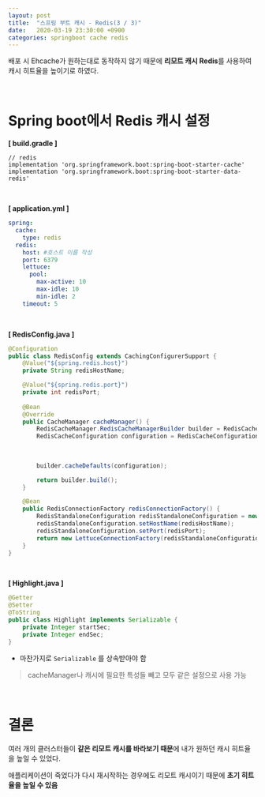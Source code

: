 ```yaml
---
layout: post
title:  "스프링 부트 캐시 - Redis(3 / 3)"
date:   2020-03-19 23:30:00 +0900
categories: springboot cache redis  
---
```


배포 시 Ehcache가 원하는대로 동작하지 않기 때문에 **리모트 캐시 Redis**를 사용하여 캐시 히트율을 높이기로 하였다.

<br/>

# Spring boot에서 Redis 캐시 설정

**[ build.gradle ]**

```
// redis
implementation 'org.springframework.boot:spring-boot-starter-cache'
implementation 'org.springframework.boot:spring-boot-starter-data-redis'
```

<br>

**[ application.yml ]**

```yaml
spring:
  cache:
    type: redis
  redis:
    host: #호스트 이름 작성
    port: 6379
    lettuce:
      pool:
        max-active: 10
        max-idle: 10
        min-idle: 2
    timeout: 5
```

<br>

**[ RedisConfig.java ]**

```java
@Configuration
public class RedisConfig extends CachingConfigurerSupport {
    @Value("${spring.redis.host}")
    private String redisHostName;

    @Value("${spring.redis.port}")
    private int redisPort;
    
    @Bean
    @Override
    public CacheManager cacheManager() {
        RedisCacheManager.RedisCacheManagerBuilder builder = RedisCacheManager.RedisCacheManagerBuilder.fromConnectionFactory(redisConnectionFactory());
        RedisCacheConfiguration configuration = RedisCacheConfiguration.defaultCacheConfig()
                                                                        .serializeValuesWith(RedisSerializationContext.SerializationPair.fromSerializer(new GenericJackson2JsonRedisSerializer()))
                                                                        .disableCachingNullValues()
                                                                        .entryTtl(Duration.ofMinutes(20L));
        builder.cacheDefaults(configuration);

        return builder.build();
    }

    @Bean
    public RedisConnectionFactory redisConnectionFactory() {
        RedisStandaloneConfiguration redisStandaloneConfiguration = new RedisStandaloneConfiguration();
        redisStandaloneConfiguration.setHostName(redisHostName);
        redisStandaloneConfiguration.setPort(redisPort);
        return new LettuceConnectionFactory(redisStandaloneConfiguration);
    }
}
```

<br>

**[ Highlight.java ]**

```java
@Getter
@Setter
@ToString
public class Highlight implements Serializable {
    private Integer startSec;
    private Integer endSec;
}
```

* 마찬가지로 `Serializable` 를 상속받아야 함

>  cacheManager나 캐시에 필요한 특성들 빼고 모두 같은 설정으로 사용 가능

<br>

# 결론

여러 개의 클러스터들이 **같은 리모트 캐시를 바라보기 때문**에 내가 원하던 캐시 히트율을 높일 수 있었다.

애플리케이션이 죽었다가 다시 재시작하는 경우에도 리모트 캐시이기 때문에 **초기 히트율을 높일 수 있음** 